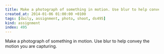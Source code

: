 ```yaml
---
title: Make a photograph of something in motion. Use blur to help convey the motion you are capturing.
created_at: 2014-01-06 01:00:00 +0100
tags: [daily, assignment, photo, shoot, ds495]
kind: assignment
index: 495
---
```


Make a photograph of something in motion. Use blur to help convey the motion you are capturing.
